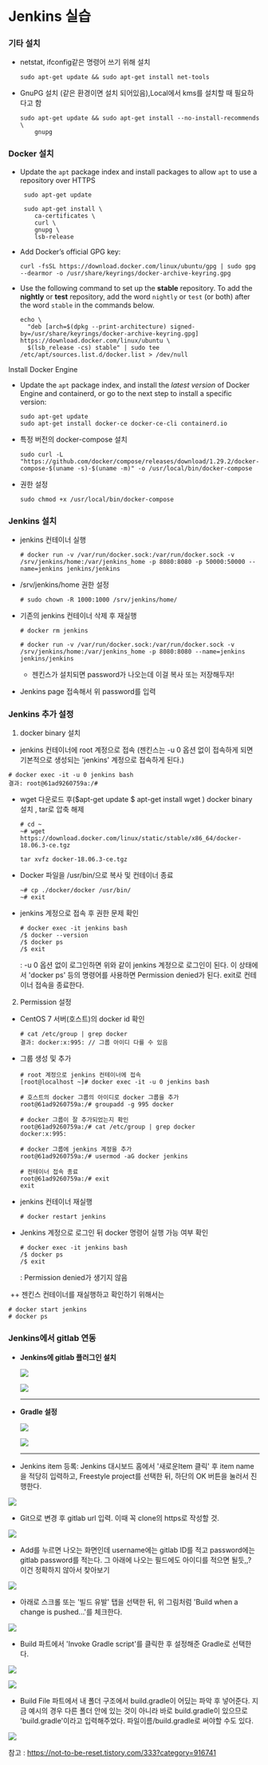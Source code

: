 # Jenkins 실습

### 기타 설치

- netstat, ifconfig같은 명령어 쓰기 위해 설치

  ```
  sudo apt-get update && sudo apt-get install net-tools 
  ```

  

- GnuPG 설치 (같은 환경이면 설치 되어있음),Local에서 kms를 설치할 때 필요하다고 함

  ```
  sudo apt-get update && sudo apt-get install --no-install-recommends \
      gnupg
  
  ```



### Docker 설치

- Update the `apt` package index and install packages to allow `apt` to use a repository over HTTPS

  ```
   sudo apt-get update
   
   sudo apt-get install \
      ca-certificates \
      curl \
      gnupg \
      lsb-release
  
  ```

- Add Docker’s official GPG key:

  ```
  curl -fsSL https://download.docker.com/linux/ubuntu/gpg | sudo gpg --dearmor -o /usr/share/keyrings/docker-archive-keyring.gpg
  ```

  

- Use the following command to set up the **stable** repository. To add the **nightly** or **test** repository, add the word `nightly` or `test` (or both) after the word `stable` in the commands below. 

  ```
  echo \
    "deb [arch=$(dpkg --print-architecture) signed-by=/usr/share/keyrings/docker-archive-keyring.gpg] https://download.docker.com/linux/ubuntu \
    $(lsb_release -cs) stable" | sudo tee /etc/apt/sources.list.d/docker.list > /dev/null
  
  ```

  

Install Docker Engine

- Update the `apt` package index, and install the *latest version* of Docker Engine and containerd, or go to the next step to install a specific version:

  ```
  sudo apt-get update
  sudo apt-get install docker-ce docker-ce-cli containerd.io
  ```

- 특정 버전의 docker-compose 설치

  ```
  sudo curl -L "https://github.com/docker/compose/releases/download/1.29.2/docker-compose-$(uname -s)-$(uname -m)" -o /usr/local/bin/docker-compose
  ```

- 권한 설정

  ```
  sudo chmod +x /usr/local/bin/docker-compose
  ```

  

### Jenkins 설치

- jenkins 컨테이너 실행

  ```
  # docker run -v /var/run/docker.sock:/var/run/docker.sock -v /srv/jenkins/home:/var/jenkins_home -p 8080:8080 -p 50000:50000 --name=jenkins jenkins/jenkins
  ```

- /srv/jenkins/home 권한 설정

  ```
  # sudo chown -R 1000:1000 /srv/jenkins/home/
  ```

- 기존의 jenkins 컨테이너 삭제 후 재실행

  ```
  # docker rm jenkins
  
  # docker run -v /var/run/docker.sock:/var/run/docker.sock -v /srv/jenkins/home:/var/jenkins_home -p 8080:8080 --name=jenkins jenkins/jenkins
  ```

  - 젠킨스가 설치되면 password가 나오는데 이걸 복사 또는 저장해두자!

- Jenkins page 접속해서 위 password를 입력

### Jenkins 추가 설정

1. docker binary 설치

-  jenkins 컨테이너에 root 계정으로 접속 (젠킨스는 -u 0 옵션 없이 접속하게 되면 기본적으로 생성되는 'jenkins' 계정으로 접속하게 된다.)

  ```
  # docker exec -it -u 0 jenkins bash
  결과: root@61ad9260759a:/#
  ```

  

- wget 다운로드 후($apt-get update $ apt-get install wget ) docker binary 설치 , tar로 압축 해제

  ```
  # cd ~
  ~# wget https://download.docker.com/linux/static/stable/x86_64/docker-18.06.3-ce.tgz
  ```

  ```
  tar xvfz docker-18.06.3-ce.tgz
  ```

  

- Docker 파일을 /usr/bin/으로 복사 및 컨테이너 종료

  ```
  ~# cp ./docker/docker /usr/bin/
  ~# exit
  ```

- jenkins 계정으로 접속 후 권한 문제 확인

  ```
  # docker exec -it jenkins bash
  /$ docker --version
  /$ docker ps
  /$ exit
  ```

  : -u 0 옵션 없이 로그인하면 위와 같이 jenkins 계정으로 로그인이 된다. 이 상태에서 'docker ps' 등의 명령어를 사용하면 Permission denied가 된다. exit로 컨테이너 접속을 종료한다.

2. Permission 설정

- CentOS 7 서버(호스트)의 docker id 확인

  ```
  # cat /etc/group | grep docker
  결과: docker:x:995: // 그룹 아이디 다를 수 있음
  ```

- 그룹 생성 및 추가

  ```
  # root 계정으로 jenkins 컨테이너에 접속
  [root@localhost ~]# docker exec -it -u 0 jenkins bash
  
  # 호스트의 docker 그룹의 아이디로 docker 그룹을 추가
  root@61ad9260759a:/# groupadd -g 995 docker
  
  # docker 그룹이 잘 추가되었는지 확인
  root@61ad9260759a:/# cat /etc/group | grep docker
  docker:x:995:
  
  # docker 그룹에 jenkins 계정을 추가
  root@61ad9260759a:/# usermod -aG docker jenkins
  
  # 컨테이너 접속 종료
  root@61ad9260759a:/# exit
  exit
  ```

  

- jenkins 컨테이너 재실행

  ```
  # docker restart jenkins
  ```

- Jenkins 계정으로 로그인 뒤 docker 명령어 실행 가능 여부 확인

  ```
  # docker exec -it jenkins bash
  /$ docker ps
  /$ exit
  ```

  : Permission denied가 생기지 않음



​	++ 젠킨스 컨테이너를 재실행하고 확인하기 위해서는 

```
# docker start jenkins
# docker ps
```



### Jenkins에서 gitlab 연동

- **Jenkins에 gitlab 플러그인 설치**

  ![](./image/1.png)

  ![](./image/2.png)

  ------

  

- **Gradle 설정**

  ![](./image/9.png)

  

  ![](./image/10.png)

  ------

  

- Jenkins item 등록: Jenkins 대시보드 홈에서 '새로운Item 클릭' 후 item name을 적당히 입력하고, Freestyle project를 선택한 뒤, 하단의 OK 버튼을 눌러서 진행한다.

![](./image/3.png)

- Git으로 변경 후 gitlab url 입력. 이때 꼭 clone의 https로 작성할 것. 

![](./image/4.png)



- Add를 누르면 나오는 화면인데 username에는 gitlab ID를 적고 password에는 gitlab password를 적는다. 그 아래에 나오는 필드에도 아이디를 적으면 될듯,,? 이건 정확하지 않아서 찾아보기

![](./image/5.png)

- 아래로 스크롤 또는 '빌드 유발' 탭을 선택한 뒤, 위 그림처럼 'Build when a change is pushed...'를 체크한다.

![](./image/6.png)



- Build 파트에서 'Invoke Gradle script'를 클릭한 후 설정해준 Gradle로 선택한다.

![](./image/8.png)

![](./image/7.png)

- Build File 파트에서 내 폴더 구조에서 build.gradle이 어딨는 파악 후 넣어준다. 지금 예시의 경우 다른 폴더 안에 있는 것이 아니라 바로 build.gradle이 있으므로 'build.gradle'이라고 입력해주었다. 파일이름/build.gradle로 써야할 수도 있다.

![](./image/11.png)



참고 : https://not-to-be-reset.tistory.com/333?category=916741

